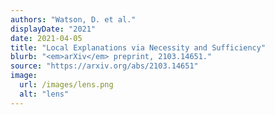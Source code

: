 ```yaml
---
authors: "Watson, D. et al."
displayDate: "2021"
date: 2021-04-05
title: "Local Explanations via Necessity and Sufficiency"
blurb: "<em>arXiv</em> preprint, 2103.14651."
source: "https://arxiv.org/abs/2103.14651"
image:
  url: /images/lens.png
  alt: "lens"
---
```

